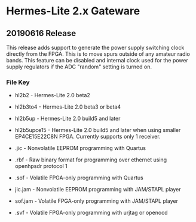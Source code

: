 Hermes-Lite 2.x Gateware
========================

## 20190616 Release

This release adds support to generate the power supply switching clock directly from the FPGA. This is to move spurs outside of any amateur radio bands. This feature can be disabled and internal clock used for the power supply regulators if the ADC "random" setting is turned on.

### File Key

* hl2b2 - Hermes-Lite 2.0 beta2
* hl2b3to4 - Hermes-Lite 2.0 beta3 or beta4
* hl2b5up - Hermes-Lite 2.0 build5 and later
* hl2b5upce15 - Hermes-Lite 2.0 build5 and later when using smaller EP4CE15E22C8N FPGA. Currently supports only 1 receiver.


* .jic - Nonvolatile EEPROM programming with Quartus
* .rbf - Raw binary format for programming over ethernet using openhpsdr protocol 1
* .sof - Volatile FPGA-only programming with Quartus
* jic.jam - Nonvolatile EEPROM programming with JAM/STAPL player
* sof.jam - Volatile FPGA-only programming with JAM/STAPL player
* .svf - Volatile FPGA-only programming with urjtag or openocd 





